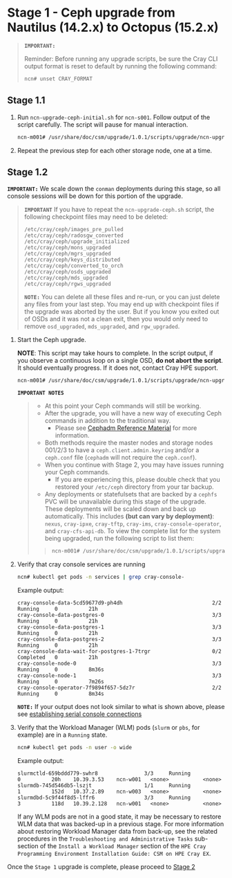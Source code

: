 # Stage 1 - Ceph upgrade from Nautilus (14.2.x) to Octopus (15.2.x)

>**`IMPORTANT:`**
> 
> Reminder: Before running any upgrade scripts, be sure the Cray CLI output format is reset to default by running the following command:
>
>```bash
> ncn# unset CRAY_FORMAT
>```

## Stage 1.1

1. Run `ncn-upgrade-ceph-initial.sh` for `ncn-s001`. Follow output of the script carefully. The script will pause for manual interaction.

    ```bash
    ncn-m001# /usr/share/doc/csm/upgrade/1.0.1/scripts/upgrade/ncn-upgrade-ceph-initial.sh ncn-s001
    ```

1. Repeat the previous step for each other storage node, one at a time.

## Stage 1.2

**`IMPORTANT:`** We scale down the `conman` deployments during this stage, so all console sessions will be down for this portion of the upgrade.

> **`IMPORTANT`** If you have to repeat the `ncn-upgrade-ceph.sh` script, the following checkpoint files may need to be deleted:
> 
> ```text
> /etc/cray/ceph/images_pre_pulled
> /etc/cray/ceph/radosgw_converted
> /etc/cray/ceph/upgrade_initialized
> /etc/cray/ceph/mons_upgraded
> /etc/cray/ceph/mgrs_upgraded
> /etc/cray/ceph/keys_distributed
> /etc/cray/ceph/converted_to_orch
> /etc/cray/ceph/osds_upgraded
> /etc/cray/ceph/mds_upgraded
> /etc/cray/ceph/rgws_upgraded
> ```
>
> **`NOTE:`** You can delete all these files and re-run, or you can just delete any files from your last step. You may end up with checkpoint files if the upgrade was aborted by the 
> user. But if you know you exited out of OSDs and it was not a clean exit, then you would only need to remove `osd_upgraded`, `mds_upgraded`, and `rgw_upgraded`.

1. Start the Ceph upgrade.

    **NOTE**: This script may take hours to complete. In the script output, if you observe a continuous loop on a single OSD, **do not abort the script**. It should eventually progress. If it does not, contact Cray HPE support.

    ```bash
    ncn-m001# /usr/share/doc/csm/upgrade/1.0.1/scripts/upgrade/ncn-upgrade-ceph.sh
    ```

    **`IMPORTANT NOTES`**

    > * At this point your Ceph commands will still be working.
    > * After the upgrade, you will have a new way of executing Ceph commands in addition to the traditional way.
    >     * Please see [Cephadm Reference Material](../../operations/utility_storage/Cephadm_Reference_Material.md) for more information.
    > * Both methods require the master nodes and storage nodes 001/2/3 to have a `ceph.client.admin.keyring` and/or a `ceph.conf` file (`cephadm` will not require the `ceph.conf`).
    > * When you continue with Stage 2, you may have issues running your Ceph commands.
    >     * If you are experiencing this, please double check that you restored your `/etc/ceph` directory from your tar backup.
    > * Any deployments or statefulsets that are backed by a `cephfs` PVC will be unavailable during this stage of the upgrade. These deployments will be scaled down and back up automatically. This includes **(but can vary by deployment)**: `nexus`, `cray-ipxe`, `cray-tftp`, `cray-ims`, `cray-console-operator`, and `cray-cfs-api-db`. To view the complete list for the system being upgraded, run the following script to list them:
    >>
    >>   ```bash
    >>   ncn-m001# /usr/share/doc/csm/upgrade/1.0.1/scripts/upgrade/list-cephfs-clients.sh
    >>   ```

2. Verify that cray console services are running

    ```bash
    ncn# kubectl get pods -n services | grep cray-console-
    ```
    
    Example output:
    ```text
    cray-console-data-5cd59677d9-ph4dh                             2/2     Running     0          21h
    cray-console-data-postgres-0                                   3/3     Running     0          21h
    cray-console-data-postgres-1                                   3/3     Running     0          21h
    cray-console-data-postgres-2                                   3/3     Running     0          21h
    cray-console-data-wait-for-postgres-1-7trgr                    0/2     Completed   0          21h
    cray-console-node-0                                            3/3     Running     0          8m36s
    cray-console-node-1                                            3/3     Running     0          7m26s
    cray-console-operator-7f9894f657-5dz7r                         2/2     Running     0          8m34s
    ```

    **`NOTE:`** If your output does not look similar to what is shown above, please see [establishing serial console connections](operations/../../../operations/conman/Establish_a_Serial_Connection_to_NCNs.md)

3. Verify that the Workload Manager (WLM) pods (`slurm` or `pbs`, for example) are in a `Running` state.

    ```bash
    ncn# kubectl get pods -n user -o wide
    ```
    
    Example output:
    ```text
    slurmctld-659bddd779-swhr8               3/3     Running             0          20h    10.39.3.53    ncn-w001   <none>           <none>
    slurmdb-745d546db5-lszjt                 1/1     Running             1          152d   10.37.2.89    ncn-w003   <none>           <none>
    slurmdbd-5c9f44f8d5-lffr6                3/3     Running             3          118d   10.39.2.128   ncn-w001   <none>           <none>
    ```

    If any WLM pods are not in a good state, it may be necessary to restore WLM data that was backed-up in a previous stage. For more information about restoring Workload Manager data from back-up, see the related procedures in the `Troubleshooting and Administrative Tasks` sub-section of the `Install a Workload Manager` section of the `HPE Cray Programming Environment Installation Guide: CSM on HPE Cray EX`.

Once the `Stage 1` upgrade is complete, please proceed to [Stage 2](Stage_2.md)
